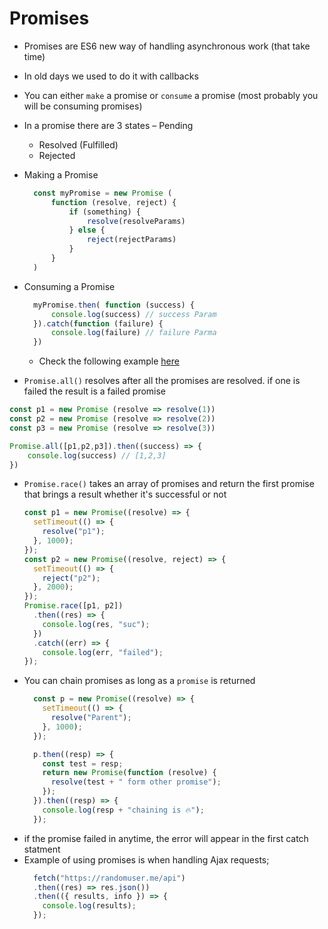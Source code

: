 # Promises
- Promises are ES6 new way of handling asynchronous work (that take time)
- In old days we used to do it with callbacks
- You can either `make` a promise or `consume` a promise (most probably you will be consuming promises)
- In a promise there are 3 states
  – Pending
  - Resolved (Fulfilled)
  - Rejected
- Making a Promise
  ```js
    const myPromise = new Promise (
        function (resolve, reject) {
            if (something) {
                resolve(resolveParams)
            } else {
                reject(rejectParams)
            }
        }
    )
  ```
- Consuming a Promise
  ```js
    myPromise.then( function (success) {
        console.log(success) // success Param
    }).catch(function (failure) {
        console.log(failure) // failure Parma
    })
  ```
  - Check the following example [here](https://www.digitalocean.com/community/tutorials/javascript-promises-for-dummies)
 
- `Promise.all()` resolves after all the promises are resolved. if one is failed the result is a failed promise
 ```js
 const p1 = new Promise (resolve => resolve(1))
 const p2 = new Promise (resolve => resolve(2))
 const p3 = new Promise (resolve => resolve(3))

 Promise.all([p1,p2,p3]).then((success) => {
     console.log(success) // [1,2,3]
 })
 
 ```
- `Promise.race()` takes an array of promises and return the first promise that brings a result whether it's successful or not 
    ```js
    const p1 = new Promise((resolve) => {
      setTimeout(() => {
        resolve("p1");
      }, 1000);
    });
    const p2 = new Promise((resolve, reject) => {
      setTimeout(() => {
        reject("p2");
      }, 2000);
    });
    Promise.race([p1, p2])
      .then((res) => {
        console.log(res, "suc");
      })
      .catch((err) => {
        console.log(err, "failed");
    });
    ```
- You can chain promises as long as a `promise` is returned
  ```js
    const p = new Promise((resolve) => {
      setTimeout(() => {
        resolve("Parent");
      }, 1000);
    });

    p.then((resp) => {
      const test = resp;
      return new Promise(function (resolve) {
        resolve(test + " form other promise");
      });
    }).then((resp) => {
      console.log(resp + "chaining is 🔥");
    });
  ```
- if the promise failed in anytime, the error will appear in the first catch statment
- Example of using promises is when handling Ajax requests;
  ```js
    fetch("https://randomuser.me/api")
    .then((res) => res.json())
    .then(({ results, info }) => {
      console.log(results);
    });
  ```
